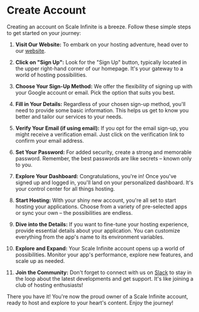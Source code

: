 # Create Account

Creating an account on Scale Infinite is a breeze. Follow these simple steps to get started on your journey:

1. **Visit Our Website:** To embark on your hosting adventure, head over to our [website](https://www.your-website-url.com).

2. **Click on "Sign Up":** Look for the "Sign Up" button, typically located in the upper right-hand corner of our homepage. It's your gateway to a world of hosting possibilities.

3. **Choose Your Sign-Up Method:** We offer the flexibility of signing up with your Google account or email. Pick the option that suits you best.

4. **Fill in Your Details:** Regardless of your chosen sign-up method, you'll need to provide some basic information. This helps us get to know you better and tailor our services to your needs.

5. **Verify Your Email (if using email):** If you opt for the email sign-up, you might receive a verification email. Just click on the verification link to confirm your email address.

6. **Set Your Password:** For added security, create a strong and memorable password. Remember, the best passwords are like secrets – known only to you.

7. **Explore Your Dashboard:** Congratulations, you're in! Once you've signed up and logged in, you'll land on your personalized dashboard. It's your control center for all things hosting.

8. **Start Hosting:** With your shiny new account, you're all set to start hosting your applications. Choose from a variety of pre-selected apps or sync your own – the possibilities are endless.

9. **Dive into the Details:** If you want to fine-tune your hosting experience, provide essential details about your application. You can customize everything from the app's name to its environment variables.

10. **Explore and Expand:** Your Scale Infinite account opens up a world of possibilities. Monitor your app's performance, explore new features, and scale up as needed.

11. **Join the Community:** Don't forget to connect with us on [Slack](https://slack.com) to stay in the loop about the latest developments and get support. It's like joining a club of hosting enthusiasts!

There you have it! You're now the proud owner of a Scale Infinite account, ready to host and explore to your heart's content. Enjoy the journey!
